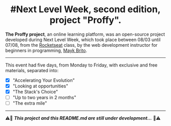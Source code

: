 <h1 align="center">#Next Level Week, second edition, project "Proffy".</h1>

**The Proffy project**, an online learning platform, was an open-source project developed during Next Level Week, which took place between 08/03 until 07/08, from the [Rocketseat](https://github.com/rocketseat) class, by the web development instructor for beginners in programming, [Mayk Brito](https://github.com/maykbrito).

---

This event had five days, from Monday to Friday, with exclusive and free materials, separated into:
- [x] "Accelerating Your Evolution"
- [x] "Looking at opportunities"
- [x] "The Stack's Choice"
- [ ] "Up to two years in 2 months"
- [ ] "The extra mile"

---

⚠️🚧 ***This project and this README.md are still under development...*** 🚧⚠️
